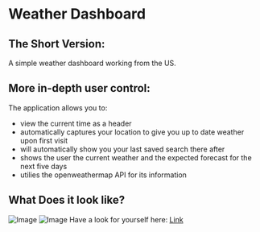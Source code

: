 # Weather Dashboard

## The Short Version:
A simple weather dashboard working from the US.

## More in-depth user control:
The application allows you to: 
 * view the current time as a header
 * automatically captures your location to give you up to date weather upon first visit
 * will automatically show you your last saved search there after
 * shows the user the current weather and the expected forecast for the next five days
 * utilies the openweathermap API for its information
 
## What Does it look like?
![Image](/assets/images/photo1.png)
![Image](/assets/images/photo2.png)
Have a look for yourself here: [Link](https://lisaostman.github.io/updatedportfolio/)



